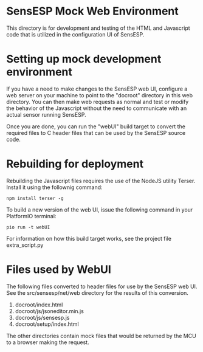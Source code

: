# SensESP Mock Web Environment

This directory is for development and testing of the HTML and Javascript code that is utilized in the
configuration UI of SensESP.

# Setting up mock development environment

If you have a need to make changes to the SensESP web UI, configure a web server on your machine
to point to the "docroot" directory in this web directory.  You can then make web requests as normal
and test or modify the behavior of the Javascript without the need to communicate with an actual
sensor running SensESP.

Once you are done, you can run the "webUI" build target to convert the required files to C header files
that can be used by the SensESP source code.


# Rebuilding for deployment

Rebuilding the Javascript files requires the use of the NodeJS utility Terser.  Install it using
the follownig command:

`npm install terser -g`


To build a new version of the web UI, issue the following command in your PlatformIO terminal:

`pio run -t webUI`

For information on how this build target works, see the project file extra_script.py

# Files used by WebUI

The following files converted to header files for use by the SensESP web UI.  See the
src/sensesp/net/web directory for the results of this conversion.

1. docroot/index.html
1. docroot/js/jsoneditor.min.js
1. docroot/js/sensesp.js
1. docroot/setup/index.html

The other directories contain mock files that would be returned by the MCU to a browser making the request.

